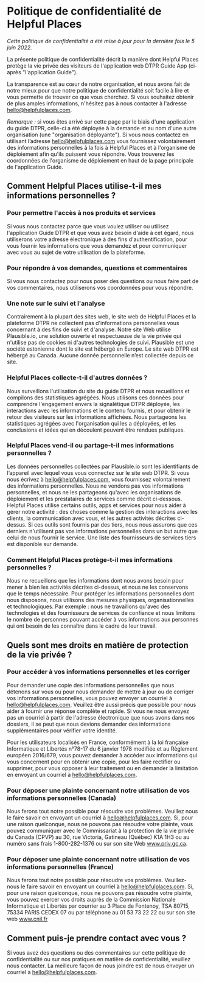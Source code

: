 # Politique de confidentialité de Helpful Places

*Cette politique de confidentialité a été mise à jour pour la dernière fois le 5 juin 2022.*

La présente politique de confidentialité décrit la manière dont Helpful Places protège la vie privée des visiteurs de l'application web DTPR Guide App (ci-après "l'application Guide").

La transparence est au cœur de notre organisation, et nous avons fait de notre mieux pour que notre politique de confidentialité soit facile à lire et vous permette de trouver ce que vous cherchez. Si vous souhaitez obtenir de plus amples informations, n'hésitez pas à nous contacter à l'adresse [hello@helpfulplaces.com](mailto:hello@helpfulplaces.com).

*Remarque :* si vous êtes arrivé sur cette page par le biais d'une application du guide DTPR, celle-ci a été déployée à la demande et au nom d'une autre organisation (une "organisation déployante"). Si vous nous contactez en utilisant l’adresse hello@helpfulplaces.com vous fournissez volontairement des informations personnelles à la fois à Helpful Places et à l'organisme de déploiement afin qu'ils puissent vous répondre. Vous trouverez les coordonnées de l'organisme de déploiement en haut de la page principale de l'application Guide.

## Comment Helpful Places utilise-t-il mes informations personnelles ?

### Pour permettre l'accès à nos produits et services

Si vous nous contactez parce que vous voulez utiliser ou utilisez l'application Guide DTPR et que vous avez besoin d'aide à cet égard, nous utiliserons votre adresse électronique à des fins d'authentification, pour vous fournir les informations que vous demandez et pour communiquer avec vous au sujet de votre utilisation de la plateforme.

### Pour répondre à vos demandes, questions et commentaires

Si vous nous contactez pour nous poser des questions ou nous faire part de vos commentaires, nous utiliserons vos coordonnées pour vous répondre.

### Une note sur le suivi et l'analyse

Contrairement à la plupart des sites web, le site web de Helpful Places et la plateforme DTPR ne collectent pas d'informations personnelles vous concernant à des fins de suivi et d'analyse. Notre site Web utilise Plausible.io, une solution ouverte et respectueuse de la vie privée qui n'utilise pas de cookies ni d'autres technologies de suivi. Plausible est une société estonienne dont le site est hébergé en Europe.  Le site web DTPR est hébergé au Canada. Aucune donnée personnelle n’est collectée depuis ce site.

### Helpful Places collecte-t-il d'autres données ?

Nous surveillons l'utilisation du site du guide DTPR et nous recueillons et compilons des statistiques agrégées. Nous utilisons ces données pour comprendre l'engagement envers la signalétique DTPR déployée, les interactions avec les informations et le contenu fournis, et pour obtenir le retour des visiteurs sur les informations affichées. Nous partageons les statistiques agrégées avec l'organisation qui les a déployées, et les conclusions et idées qui en découlent peuvent être rendues publiques.

### Helpful Places vend-il ou partage-t-il mes informations personnelles ?

Les données personnelles collectées par Plausible.io sont les identifiants de l’appareil avec lequel vous vous connectez sur le site web DTPR. Si vous nous écrivez à hello@helpfulplaces.com, vous fournissez volontairement des informations personnelles. Nous ne vendons pas vos informations personnelles, et nous ne les partageons qu'avec les organisations de déploiement et les prestataires de services comme décrit ci-dessous. Helpful Places utilise certains outils, apps et services pour nous aider à gérer notre activité : des choses comme la gestion des interactions avec les clients, la communication avec vous, et les autres activités décrites ci-dessus. Si ces outils sont fournis par des tiers, nous nous assurons que ces derniers n'utilisent pas vos informations personnelles dans un but autre que celui de nous fournir le service. Une liste des fournisseurs de services tiers est disponible sur demande.

### Comment Helpful Places protège-t-il mes informations personnelles ?

Nous ne recueillons que les informations dont nous avons besoin pour mener à bien les activités décrites ci-dessus, et nous ne les conservons que le temps nécessaire. Pour protéger les informations personnelles dont nous disposons, nous utilisons des mesures physiques, organisationnelles et technologiques. Par exemple : nous ne travaillons qu'avec des technologies et des fournisseurs de services de confiance et nous limitons le nombre de personnes pouvant accéder à vos informations aux personnes qui ont besoin de les connaître dans le cadre de leur travail.

## Quels sont mes droits en matière de protection de la vie privée ?

### Pour accéder à vos informations personnelles et les corriger

Pour demander une copie des informations personnelles que nous détenons sur vous ou pour nous demander de mettre à jour ou de corriger vos informations personnelles, vous pouvez envoyer un courriel à hello@helpfulplaces.com. Veuillez être aussi précis que possible pour nous aider à fournir une réponse complète et rapide. Si vous ne nous envoyez pas un courriel à partir de l'adresse électronique que nous avons dans nos dossiers, il se peut que nous devions demander des informations supplémentaires pour vérifier votre identité.

Pour les utilisateurs localisés en France, conformément à la loi française Informatique et Libertés n°78-17 du 6 janvier 1978 modifiée et au Règlement européen 2016/679, vous pouvez demander à accéder aux informations qui vous concernent pour en obtenir une copie, pour les faire rectifier ou supprimer, pour vous opposer à leur traitement ou en demander la limitation en envoyant un courriel à hello@helpfulplaces.com.

### Pour déposer une plainte concernant notre utilisation de vos informations personnelles (Canada)

Nous ferons tout notre possible pour résoudre vos problèmes. Veuillez nous le faire savoir en envoyant un courriel à hello@helpfulplaces.com. Si, pour une raison quelconque, nous ne pouvons pas résoudre votre plainte, vous pouvez communiquer avec le Commissariat à la protection de la vie privée du Canada (CPVP) au 30, rue Victoria, Gatineau (Québec) K1A 1H3 ou au numéro sans frais 1-800-282-1376 ou sur son site Web www.priv.gc.ca.

### Pour déposer une plainte concernant notre utilisation de vos informations personnelles (France)

Nous ferons tout notre possible pour résoudre vos problèmes. Veuillez-nous le faire savoir en envoyant un courriel à hello@helpfulplaces.com. Si, pour une raison quelconque, nous ne pouvons pas résoudre votre plainte, vous pouvez exercer vos droits auprès de la Commission Nationale Informatique et Libertés par courrier au 3 Place de Fontenoy, TSA 80715, 75334 PARIS CEDEX 07 ou par téléphone au 01 53 73 22 22 ou sur son site web www.cnil.fr

## Comment puis-je prendre contact avec vous ?
Si vous avez des questions ou des commentaires sur cette politique de confidentialité ou sur nos pratiques en matière de confidentialité, veuillez nous contacter. La meilleure façon de nous joindre est de nous envoyer un courriel à hello@helpfulplaces.com.
